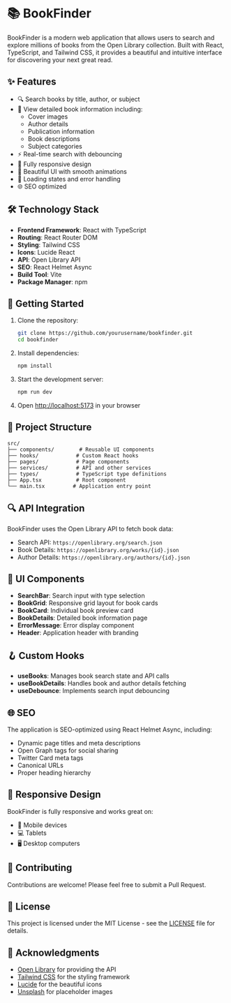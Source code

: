 # 📚 BookFinder

BookFinder is a modern web application that allows users to search and explore millions of books from the Open Library collection. Built with React, TypeScript, and Tailwind CSS, it provides a beautiful and intuitive interface for discovering your next great read.

## ✨ Features

- 🔍 Search books by title, author, or subject
- 📖 View detailed book information including:
  - Cover images
  - Author details
  - Publication information
  - Book descriptions
  - Subject categories
- ⚡️ Real-time search with debouncing
- 📱 Fully responsive design
- 🎨 Beautiful UI with smooth animations
- 🔄 Loading states and error handling
- 🌐 SEO optimized

## 🛠️ Technology Stack

- **Frontend Framework**: React with TypeScript
- **Routing**: React Router DOM
- **Styling**: Tailwind CSS
- **Icons**: Lucide React
- **API**: Open Library API
- **SEO**: React Helmet Async
- **Build Tool**: Vite
- **Package Manager**: npm

## 🚀 Getting Started

1. Clone the repository:
   ```bash
   git clone https://github.com/yourusername/bookfinder.git
   cd bookfinder
   ```

2. Install dependencies:
   ```bash
   npm install
   ```

3. Start the development server:
   ```bash
   npm run dev
   ```

4. Open [http://localhost:5173](http://localhost:5173) in your browser

## 📁 Project Structure

```
src/
├── components/        # Reusable UI components
├── hooks/            # Custom React hooks
├── pages/            # Page components
├── services/         # API and other services
├── types/            # TypeScript type definitions
├── App.tsx           # Root component
└── main.tsx         # Application entry point
```

## 🔍 API Integration

BookFinder uses the Open Library API to fetch book data:
- Search API: `https://openlibrary.org/search.json`
- Book Details: `https://openlibrary.org/works/{id}.json`
- Author Details: `https://openlibrary.org/authors/{id}.json`

## 🎨 UI Components

- **SearchBar**: Search input with type selection
- **BookGrid**: Responsive grid layout for book cards
- **BookCard**: Individual book preview card
- **BookDetails**: Detailed book information page
- **ErrorMessage**: Error display component
- **Header**: Application header with branding

## 🪝 Custom Hooks

- **useBooks**: Manages book search state and API calls
- **useBookDetails**: Handles book and author details fetching
- **useDebounce**: Implements search input debouncing

## 🌐 SEO

The application is SEO-optimized using React Helmet Async, including:
- Dynamic page titles and meta descriptions
- Open Graph tags for social sharing
- Twitter Card meta tags
- Canonical URLs
- Proper heading hierarchy

## 📱 Responsive Design

BookFinder is fully responsive and works great on:
- 📱 Mobile devices
- 💻 Tablets
- 🖥️ Desktop computers

## 🤝 Contributing

Contributions are welcome! Please feel free to submit a Pull Request.

## 📄 License

This project is licensed under the MIT License - see the [LICENSE](LICENSE) file for details.

## 🙏 Acknowledgments

- [Open Library](https://openlibrary.org/) for providing the API
- [Tailwind CSS](https://tailwindcss.com/) for the styling framework
- [Lucide](https://lucide.dev/) for the beautiful icons
- [Unsplash](https://unsplash.com/) for placeholder images